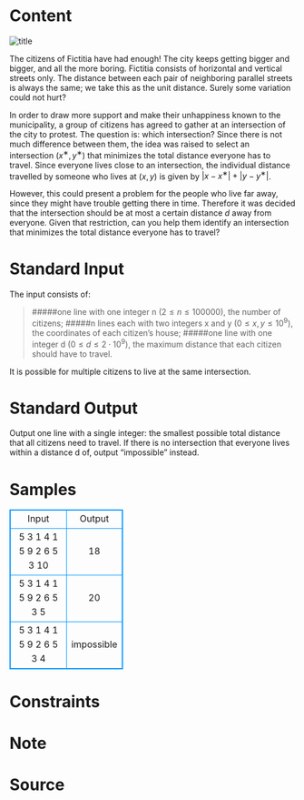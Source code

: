 
# Content

![title](/source/lutece/gathering/img/aHR0cHM6Ly9hY20udWVzdGMuZWR1LmNuL21lZGlhL2ltYWdlL3Byb2JsZW0vMTExOC8yMDE1MDUxNjE2MzI0NTI2MzczLmpwZw==.jpg)

The citizens of Fictitia have had enough! The city keeps getting bigger and bigger, and all the more boring. Fictitia consists of horizontal and vertical streets only. The distance between each pair of neighboring parallel streets is always the same; we take this as the unit distance. Surely some variation could not hurt?

In order to draw more support and make their unhappiness known to the municipality, a group of citizens has agreed to gather at an intersection of the city to protest. The question is: which intersection? Since there is not much difference between them, the idea was raised to select an intersection $(x^∗,y^∗)$ that minimizes the total distance everyone has to travel. Since everyone lives close to an intersection, the individual distance travelled by someone who lives at $(x,y)$ is given by $|x−x^∗|+|y−y^∗|$.

However, this could present a problem for the people who live far away, since they might have trouble getting there in time. Therefore it was decided that the intersection should be at most a certain distance $d$ away from everyone. Given that restriction, can you help them identify an intersection that minimizes the total distance everyone has to travel?

# Standard Input

The input consists of:

>#####one line with one integer n $(2≤n≤100000)$, the number of citizens;
>#####n lines each with two integers x and y $(0≤x,y≤10^9)$, the coordinates of each citizen’s house;
>#####one line with one integer d $(0≤d≤2⋅10^9)$, the maximum distance that each citizen should have to travel.

It is possible for multiple citizens to live at the same intersection.

# Standard Output

Output one line with a single integer: the smallest possible total distance that all citizens need to travel. If there is no intersection that everyone lives within a distance d of, output “impossible” instead.

# Samples

<style>
        table,table tr th, table tr td { border:1px solid #0094ff; }
        table { width: 200px; min-height: 25px; line-height: 25px; text-align: center; border-collapse: collapse;}   
    </style>
<table>
	<tr>
		<td>Input</td>
		<td>Output</td>
	</tr>
<tr><td>5
3 1
4 1
5 9
2 6
5 3
10</td><td>18</td></tr><tr><td>5
3 1
4 1
5 9
2 6
5 3
5</td><td>20</td></tr><tr><td>5
3 1
4 1
5 9
2 6
5 3
4</td><td>impossible</td></tr></table>


# Constraints



# Note



# Source


